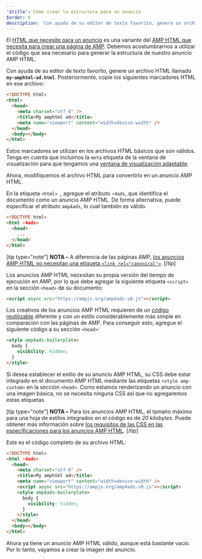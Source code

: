 ```yaml
---
'$title': Cómo crear la estructura para un anuncio
$order: 0
description: 'Con ayuda de su editor de texto favorito, genere un archivo HTML llamado my-amphtml-ad.html. Posteriormente, copie los siguientes marcadores HTML en ese archivo: ...'
---
```


El [HTML que necesite para un anuncio](../../../../documentation/guides-and-tutorials/learn/a4a_spec.md) es una variante del [AMP HTML que necesita para crear una página de AMP](../../../../documentation/guides-and-tutorials/learn/spec/amphtml.md). Debemos acostumbrarnos a utilizar el código que sea necesario para generar la estructura de nuestro anuncio AMP HTML.

Con ayuda de su editor de texto favorito, genere un archivo HTML llamado **`my-amphtml-ad.html`**. Posteriormente, copie los siguientes marcadores HTML en ese archivo:

```html
<!DOCTYPE html>
<html>
  <head>
    <meta charset="utf-8" />
    <title>My amphtml ad</title>
    <meta name="viewport" content="width=device-width" />
  </head>
  <body></body>
</html>
```

Estos marcadores se utilizan en los archivos HTML básicos que son válidos. Tenga en cuenta que incluimos la `meta` etiqueta de la ventana de visualización para que tengamos una [ventana de visualización adaptable](../../../../documentation/guides-and-tutorials/develop/style_and_layout/responsive_design.md#controlling-the-viewport).

Ahora, modifiquemos el archivo HTML para convertirlo en un anuncio AMP HTML.

En la etiqueta `<html> `, agregue el atributo `⚡4ads`, que identifica el documento como un anuncio AMP HTML. De forma alternativa, puede especificar el atributo `amp4ads`, lo cual también es válido.

```html
<!DOCTYPE html>
<html ⚡4ads>
  <head>
    ...
  </head>
</html>
```

[tip type="note"] **NOTA –** A diferencia de las páginas AMP, [los anuncios AMP HTML no necesitan una etiqueta `<link rel="canonical">`](../../../../documentation/guides-and-tutorials/learn/a4a_spec.md#amphtml-ad-format-rules). [/tip]

Los anuncios AMP HTML necesitan su propia versión del tiempo de ejecución en AMP, por lo que debe agregar la siguiente etiqueta `<script>` en la sección `<head>` de su documento:

```html
<script async src="https://ampjs.org/amp4ads-v0.js"></script>
```

Los creativos de los anuncios AMP HTML requieren de un [código reutilizable](../../../../documentation/guides-and-tutorials/learn/a4a_spec.md#boilerplate) diferente y con un estilo considerablemente más simple en comparación con las páginas de AMP. Para conseguir esto, agregue el siguiente código a su sección `<head>`:

```html
<style amp4ads-boilerplate>
  body {
    visibility: hidden;
  }
</style>
```

Si desea establecer el estilo de su anuncio AMP HTML, su CSS debe estar integrado en el documento AMP HTML mediante las etiquetas `<style amp-custom>` en la sección `<head>`. Como estamos renderizando un anuncio con una imagen básica, no se necesita ninguna CSS así que no agregaremos estas etiquetas.

[tip type="note"] **NOTA –** Para los anuncios AMP HTML, el tamaño máximo para una hoja de estilos integrados en el código es de _20 kilobytes_. Puede obtener más información sobre [los requisitos de las CSS en las especificaciones para los anuncios AMP HTML](../../../../documentation/guides-and-tutorials/learn/a4a_spec.md#css). [/tip]

Este es el código completo de su archivo HTML:

```html
<!DOCTYPE html>
<html ⚡4ads>
  <head>
    <meta charset="utf-8" />
    <title>My amphtml ad</title>
    <meta name="viewport" content="width=device-width" />
    <script async src="https://ampjs.org/amp4ads-v0.js"></script>
    <style amp4ads-boilerplate>
      body {
        visibility: hidden;
      }
    </style>
  </head>
  <body></body>
</html>
```

Ahora ya tiene un anuncio AMP HTML válido, aunque está bastante vacío. Por lo tanto, vayamos a crear la imagen del anuncio.
